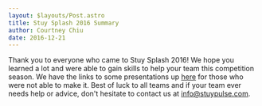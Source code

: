 ```yaml
---
layout: $layouts/Post.astro
title: Stuy Splash 2016 Summary
author: Courtney Chiu
date: 2016-12-21
---
```


Thank you to everyone who came to Stuy Splash 2016! We hope you learned a lot and were able to gain skills to help your team this competition season. We have the links to some presentations up [here](/resources/stuysplash2016/) for those who were not able to make it. Best of luck to all teams and if your team ever needs help or advice, don't hesitate to contact us at info@stuypulse.com.

